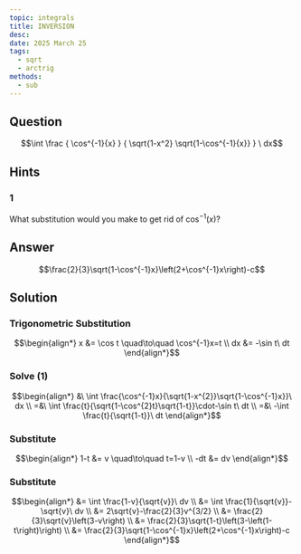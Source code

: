 ```yaml
---
topic: integrals
title: INVERSION
desc: 
date: 2025 March 25
tags:
  - sqrt
  - arctrig
methods:
  - sub
---
```



## Question
```math
\int
  \frac
    { \cos^{-1}{x} }
    { \sqrt{1-x^2} \sqrt{1-\cos^{-1}{x}} }
\ dx
```


## Hints

### 1
What substitution would you make to get rid of $\cos^{-1}(x)$?


## Answer
```math
\frac{2}{3}\sqrt{1-\cos^{-1}x}\left(2+\cos^{-1}x\right)-c
```


## Solution

### Trigonometric Substitution
```math
\begin{align*}
  x &= \cos t \quad\to\quad \cos^{-1}x=t
  \\ dx &= -\sin t\ dt
\end{align*}
```

### Solve (1)
```math
\begin{align*}
  &\ \int \frac{\cos^{-1}x}{\sqrt{1-x^{2}}\sqrt{1-\cos^{-1}x}}\ dx
  \\ =&\ \int \frac{t}{\sqrt{1-\cos^{2}t}\sqrt{1-t}}\cdot-\sin t\ dt
  \\ =&\ -\int \frac{t}{\sqrt{1-t}}\ dt
\end{align*}
```

### Substitute
```math
\begin{align*}
  1-t &= v \quad\to\quad t=1-v
  \\ -dt &= dv
\end{align*}
```

### Substitute
```math
\begin{align*}
  &= \int \frac{1-v}{\sqrt{v}}\ dv
  \\ &= \int \frac{1}{\sqrt{v}}-\sqrt{v}\ dv
  \\ &= 2\sqrt{v}-\frac{2}{3}v^{3/2}
  \\ &= \frac{2}{3}\sqrt{v}\left(3-v\right)
  \\ &= \frac{2}{3}\sqrt{1-t}\left(3-\left(1-t\right)\right)
  \\ &= \frac{2}{3}\sqrt{1-\cos^{-1}x}\left(2+\cos^{-1}x\right)-c
\end{align*}
```
